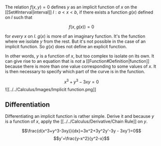 The relation $f(x,y)=0$ defines $y$ as an implicit function of $x$ on the [[Set#Interval|interval]] $I: a<x<b$, if there exists a function $g(x)$ defined on $I$ such that 

$$f(x,g(x))=0$$

for *every x* on *I*. $g(x)$ is more of an imaginary function. It's the function where we isolate $y$ from the rest. But it's not possible in the case of an implicit function. So $g(x)$ does not define an explicit function. 

In other words, $y$ is a function of $x$, but too complex to isolate on its own. It can give rise to an equation that is *not* a [[Function#Definition|function]] because there is more than one value corresponding to some values of $x$. It is then necessary to specify which part of the curve is in the function.

$$x^3+y^3-3xy=0$$
![[../../Calculus/Images/Implicit function.png]]

## Differentiation

Differentiating an implicit function is rather simple. Derive it and because $y$ is a function of $x$, apply the [[../../Calculus/Derivative/Chain Rule]] on $y$. 

$$\frac{d(x^3+y^3-3xy)}{dx}=3x^2+3y^2y'-3y - 3xy')=0$$
$$y'=\frac{y-x^2}{y^2-x}$$